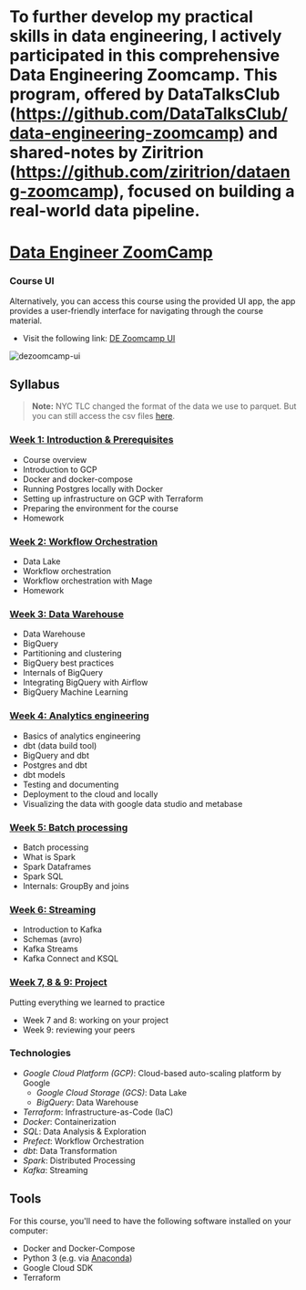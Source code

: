 # To further develop my practical skills in data engineering, I actively participated in this comprehensive Data Engineering Zoomcamp. This program, offered by DataTalksClub (https://github.com/DataTalksClub/data-engineering-zoomcamp) and shared-notes by Ziritrion (https://github.com/ziritrion/dataeng-zoomcamp), focused on building a real-world data pipeline.

# [Data Engineer ZoomCamp](https://github.com/DataTalksClub/data-engineering-zoomcamp)

### Course UI

Alternatively, you can access this course using the provided UI app, the app provides a user-friendly interface for navigating through the course material.

- Visit the following link: [DE Zoomcamp UI](https://dezoomcamp.streamlit.app/)

![dezoomcamp-ui](https://github.com/DataTalksClub/data-engineering-zoomcamp/assets/66017329/4466d2bc-3728-4fca-8e9e-b1c6be30a430)

## Syllabus

> **Note:** NYC TLC changed the format of the data we use to parquet. But you can still access
> the csv files [here](https://github.com/DataTalksClub/nyc-tlc-data).

### [Week 1: Introduction & Prerequisites](week_1_basics_n_setup)

- Course overview
- Introduction to GCP
- Docker and docker-compose
- Running Postgres locally with Docker
- Setting up infrastructure on GCP with Terraform
- Preparing the environment for the course
- Homework

### [Week 2: Workflow Orchestration](week_2_workflow_orchestration/)

- Data Lake
- Workflow orchestration
- Workflow orchestration with Mage
- Homework

### [Week 3: Data Warehouse](week_3_data_warehouse)

- Data Warehouse
- BigQuery
- Partitioning and clustering
- BigQuery best practices
- Internals of BigQuery
- Integrating BigQuery with Airflow
- BigQuery Machine Learning

### [Week 4: Analytics engineering](week_4_analytics_engineering/)

- Basics of analytics engineering
- dbt (data build tool)
- BigQuery and dbt
- Postgres and dbt
- dbt models
- Testing and documenting
- Deployment to the cloud and locally
- Visualizing the data with google data studio and metabase

### [Week 5: Batch processing](week_5_batch_processing)

- Batch processing
- What is Spark
- Spark Dataframes
- Spark SQL
- Internals: GroupBy and joins

### [Week 6: Streaming](week_6_stream_processing)

- Introduction to Kafka
- Schemas (avro)
- Kafka Streams
- Kafka Connect and KSQL

### [Week 7, 8 & 9: Project](week_7_project)

Putting everything we learned to practice

- Week 7 and 8: working on your project
- Week 9: reviewing your peers

### Technologies

- _Google Cloud Platform (GCP)_: Cloud-based auto-scaling platform by Google
  - _Google Cloud Storage (GCS)_: Data Lake
  - _BigQuery_: Data Warehouse
- _Terraform_: Infrastructure-as-Code (IaC)
- _Docker_: Containerization
- _SQL_: Data Analysis & Exploration
- _Prefect_: Workflow Orchestration
- _dbt_: Data Transformation
- _Spark_: Distributed Processing
- _Kafka_: Streaming

## Tools

For this course, you'll need to have the following software installed on your computer:

- Docker and Docker-Compose
- Python 3 (e.g. via [Anaconda](https://www.anaconda.com/products/individual))
- Google Cloud SDK
- Terraform
